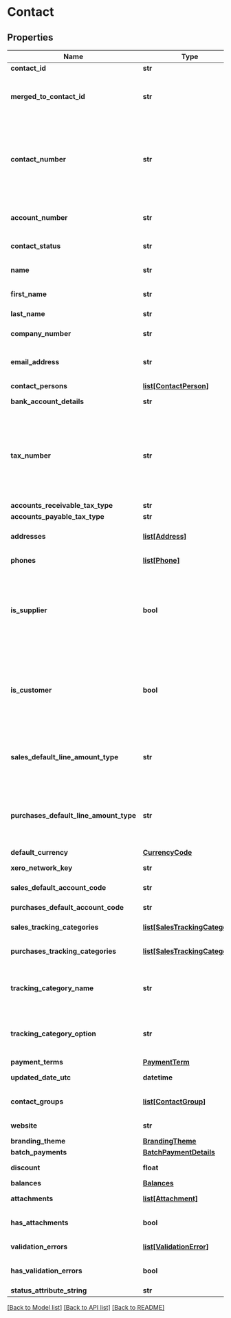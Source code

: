 # Contact

## Properties
Name | Type | Description | Notes
------------ | ------------- | ------------- | -------------
**contact_id** | **str** | Xero identifier | [optional] 
**merged_to_contact_id** | **str** | ID for the destination of a merged contact. Only returned when using paging or when fetching a contact by ContactId or ContactNumber. | [optional] 
**contact_number** | **str** | This can be updated via the API only i.e. This field is read only on the Xero contact screen, used to identify contacts in external systems (max length &#x3D; 50). If the Contact Number is used, this is displayed as Contact Code in the Contacts UI in Xero. | [optional] 
**account_number** | **str** | A user defined account number. This can be updated via the API and the Xero UI (max length &#x3D; 50) | [optional] 
**contact_status** | **str** | Current status of a contact – see contact status types | [optional] 
**name** | **str** | Full name of contact/organisation (max length &#x3D; 255) | [optional] 
**first_name** | **str** | First name of contact person (max length &#x3D; 255) | [optional] 
**last_name** | **str** | Last name of contact person (max length &#x3D; 255) | [optional] 
**company_number** | **str** | Company registration number (max length &#x3D; 50) | [optional] 
**email_address** | **str** | Email address of contact person (umlauts not supported) (max length  &#x3D; 255) | [optional] 
**contact_persons** | [**list[ContactPerson]**](ContactPerson.md) | See contact persons | [optional] 
**bank_account_details** | **str** | Bank account number of contact | [optional] 
**tax_number** | **str** | Tax number of contact – this is also known as the ABN (Australia), GST Number (New Zealand), VAT Number (UK) or Tax ID Number (US and global) in the Xero UI depending on which regionalized version of Xero you are using (max length &#x3D; 50) | [optional] 
**accounts_receivable_tax_type** | **str** | The tax type from TaxRates | [optional] 
**accounts_payable_tax_type** | **str** | The tax type from TaxRates | [optional] 
**addresses** | [**list[Address]**](Address.md) | Store certain address types for a contact – see address types | [optional] 
**phones** | [**list[Phone]**](Phone.md) | Store certain phone types for a contact – see phone types | [optional] 
**is_supplier** | **bool** | true or false – Boolean that describes if a contact that has any AP  invoices entered against them. Cannot be set via PUT or POST – it is automatically set when an accounts payable invoice is generated against this contact. | [optional] 
**is_customer** | **bool** | true or false – Boolean that describes if a contact has any AR invoices entered against them. Cannot be set via PUT or POST – it is automatically set when an accounts receivable invoice is generated against this contact. | [optional] 
**sales_default_line_amount_type** | **str** | The default sales line amount type for a contact. Only available when summaryOnly parameter or paging is used, or when fetch by ContactId or ContactNumber. | [optional] 
**purchases_default_line_amount_type** | **str** | The default purchases line amount type for a contact Only available when summaryOnly parameter or paging is used, or when fetch by ContactId or ContactNumber. | [optional] 
**default_currency** | [**CurrencyCode**](CurrencyCode.md) |  | [optional] 
**xero_network_key** | **str** | Store XeroNetworkKey for contacts. | [optional] 
**sales_default_account_code** | **str** | The default sales account code for contacts | [optional] 
**purchases_default_account_code** | **str** | The default purchases account code for contacts | [optional] 
**sales_tracking_categories** | [**list[SalesTrackingCategory]**](SalesTrackingCategory.md) | The default sales tracking categories for contacts | [optional] 
**purchases_tracking_categories** | [**list[SalesTrackingCategory]**](SalesTrackingCategory.md) | The default purchases tracking categories for contacts | [optional] 
**tracking_category_name** | **str** | The name of the Tracking Category assigned to the contact under SalesTrackingCategories and PurchasesTrackingCategories | [optional] 
**tracking_category_option** | **str** | The name of the Tracking Option assigned to the contact under SalesTrackingCategories and PurchasesTrackingCategories | [optional] 
**payment_terms** | [**PaymentTerm**](PaymentTerm.md) |  | [optional] 
**updated_date_utc** | **datetime** | UTC timestamp of last update to contact | [optional] 
**contact_groups** | [**list[ContactGroup]**](ContactGroup.md) | Displays which contact groups a contact is included in | [optional] 
**website** | **str** | Website address for contact (read only) | [optional] 
**branding_theme** | [**BrandingTheme**](BrandingTheme.md) |  | [optional] 
**batch_payments** | [**BatchPaymentDetails**](BatchPaymentDetails.md) |  | [optional] 
**discount** | **float** | The default discount rate for the contact (read only) | [optional] 
**balances** | [**Balances**](Balances.md) |  | [optional] 
**attachments** | [**list[Attachment]**](Attachment.md) | Displays array of attachments from the API | [optional] 
**has_attachments** | **bool** | A boolean to indicate if a contact has an attachment | [optional] [default to False]
**validation_errors** | [**list[ValidationError]**](ValidationError.md) | Displays validation errors returned from the API | [optional] 
**has_validation_errors** | **bool** | A boolean to indicate if a contact has an validation errors | [optional] [default to False]
**status_attribute_string** | **str** | Status of object | [optional] 

[[Back to Model list]](../README.md#documentation-for-models) [[Back to API list]](../README.md#documentation-for-api-endpoints) [[Back to README]](../README.md)


